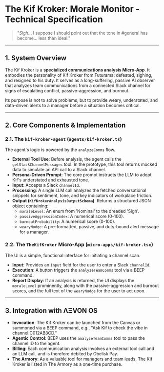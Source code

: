 
# The Kif Kroker: Morale Monitor - Technical Specification

> "*Sigh*... I suppose I should point out that the tone in #general has become... less than ideal."

---

## 1. System Overview

The Kif Kroker is a **specialized communications analysis Micro-App**. It embodies the personality of Kif Kroker from Futurama: defeated, sighing, and resigned to his duty. It serves as a long-suffering, passive AI observer that analyzes team communications from a connected Slack channel for signs of escalating conflict, passive-aggression, and burnout.

Its purpose is not to solve problems, but to provide weary, understated, and data-driven alerts to a manager before a situation becomes critical.

---

## 2. Core Components & Implementation

### 2.1. The `kif-kroker-agent` (`agents/kif-kroker.ts`)
The agent's logic is powered by the `analyzeComms` flow.
- **External Tool Use**: Before analysis, the agent calls the `getSlackChannelMessages` tool. In the prototype, this tool returns mocked data to simulate an API call to a Slack channel.
- **Persona-Driven Prompt**: The core prompt instructs the LLM to adopt Kif's understated and exhausted tone.
- **Input**: Accepts a Slack `channelId`.
- **Processing**: A single LLM call analyzes the fetched conversational snippets for sentiment, tone, and key indicators of workplace friction.
- **Output (`KifKrokerAnalysisOutputSchema`)**: Returns a structured JSON object containing:
  - `moraleLevel`: An enum from 'Nominal' to the dreaded 'Sigh'.
  - `passiveAggressionIndex`: A numerical score (0-100).
  - `burnoutProbability`: A numerical score (0-100).
  - `wearyNudge`: A pre-formatted, passive, and duty-bound alert message for a manager.

### 2.2. The `TheKifKroker` Micro-App (`micro-apps/kif-kroker.tsx`)
The UI is a simple, functional interface for initiating a channel scan.
- **Input**: Provides an `Input` field for the user to enter a Slack `channelId`.
- **Execution**: A button triggers the `analyzeTeamComms` tool via a BEEP command.
- **Report Display**: If an analysis is returned, the UI displays the `moraleLevel` prominently, along with the passive-aggression and burnout scores, and the full text of the `wearyNudge` for the user to act upon.

---

## 3. Integration with ΛΞVON OS

- **Invocation**: The Kif Kroker can be launched from the Canvas or summoned via a BEEP command, e.g., "Ask Kif to check the vibe in channel C012AB3CD."
- **Agentic Control**: BEEP uses the `analyzeTeamComms` tool to pass the channel ID to the agent.
- **Billing**: Each communication analysis involves an external tool call and an LLM call, and is therefore debited by Obelisk Pay.
- **The Armory**: As a valuable tool for managers and team leads, The Kif Kroker is listed in The Armory as a one-time purchase.
